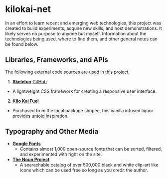# kilokai-net

In an effort to learn recent and emerging web technologies, this project was created to build experiments, acquire new skills, and host demonstrations. It likely serves no purpose to anyone but myself. Information about the technologies being used, where to find them, and other general notes can be found below.

## Libraries, Frameworks, and APIs

The following external code sources are used in this project.

1.  [**Skeleton**](www.getskeleton.com)  [GitHub](https://github.com/dhg/Skeleton)
  * A lightweight CSS framework for creating a responsive user interface.
2.  [**Kilo Kai Fuel**](www.kilokai.net)
  * Purchased from the local package shopee, this vanilla infused liquor provides untold inspiration.
  
## Typography and Other Media

* [**Google Fonts**](https://fonts.google.com/)
  * Contains almost 1,000 open-source fonts that can be sorted, filtered, and experimented with right on the site.
* [**The Noun Project**](https://thenounproject.com/)
  * A searachable catalog of over 500,000 black and white clip-art like icons which can be used free so long as you credit the author.
  

